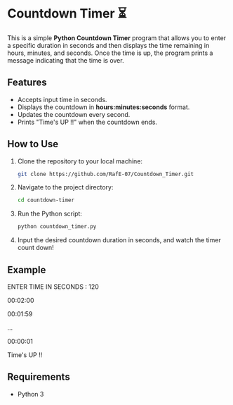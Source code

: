 # Countdown Timer ⏳

This is a simple **Python Countdown Timer** program that allows you to enter a specific duration in seconds and then displays the time remaining in hours, minutes, and seconds. Once the time is up, the program prints a message indicating that the time is over.

## Features
- Accepts input time in seconds.
- Displays the countdown in **hours:minutes:seconds** format.
- Updates the countdown every second.
- Prints "Time's UP !!" when the countdown ends.

## How to Use
1. Clone the repository to your local machine:
    ```bash
    git clone https://github.com/RafE-07/Countdown_Timer.git
    ```
2. Navigate to the project directory:
    ```bash
    cd countdown-timer
    ```
3. Run the Python script:
    ```bash
    python countdown_timer.py
    ```
4. Input the desired countdown duration in seconds, and watch the timer count down!

## Example

ENTER TIME IN SECONDS : 120 

00:02:00 

00:01:59 

...

00:00:01 

 
Time's UP !!

## Requirements
- Python 3
